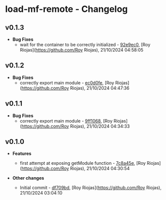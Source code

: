 
# load-mf-remote - Changelog
## v0.1.3
- **Bug Fixes**
  - wait for the container to be correctly initialized - [92e9ec0]( https://github.com/royriojas/load-mf-remote/commit/92e9ec0 ), [Roy Riojas](https://github.com/Roy Riojas), 21/10/2024 04:58:05

    
## v0.1.2
- **Bug Fixes**
  - correctly export main module - [ec0d0fe]( https://github.com/royriojas/load-mf-remote/commit/ec0d0fe ), [Roy Riojas](https://github.com/Roy Riojas), 21/10/2024 04:47:36

    
## v0.1.1
- **Bug Fixes**
  - correctly export main module - [9ff1068]( https://github.com/royriojas/load-mf-remote/commit/9ff1068 ), [Roy Riojas](https://github.com/Roy Riojas), 21/10/2024 04:34:33

    
## v0.1.0
- **Features**
  - first attempt at exposing getModule function - [7c8a45e]( https://github.com/royriojas/load-mf-remote/commit/7c8a45e ), [Roy Riojas](https://github.com/Roy Riojas), 21/10/2024 04:30:54

    
- **Other changes**
  - Initial commit - [df709bd]( https://github.com/royriojas/load-mf-remote/commit/df709bd ), [Roy Riojas](https://github.com/Roy Riojas), 21/10/2024 03:04:10

    
